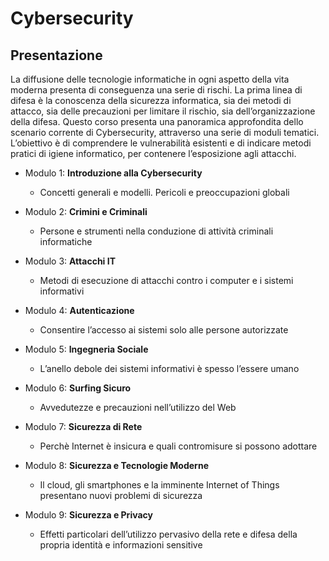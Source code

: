 # Cybersecurity

## Presentazione

La diffusione delle tecnologie informatiche in ogni aspetto della vita moderna presenta di conseguenza una serie di rischi.
La prima linea di difesa è la conoscenza della sicurezza informatica, sia dei metodi di attacco, sia delle precauzioni per limitare il rischio, sia dell’organizzazione della difesa.
Questo corso presenta una panoramica approfondita dello scenario corrente di Cybersecurity, attraverso una serie di moduli tematici.
L’obiettivo è di comprendere le vulnerabilità esistenti e di indicare metodi pratici di igiene informatico, per contenere l’esposizione agli attacchi.

* Modulo 1: **Introduzione alla Cybersecurity**
  * Concetti generali e modelli. Pericoli e preoccupazioni globali


* Modulo 2: **Crimini e Criminali**
  * Persone e strumenti nella conduzione di attività criminali informatiche


* Modulo 3: **Attacchi IT**
  * Metodi di esecuzione di attacchi contro i computer e i sistemi informativi


* Modulo 4: **Autenticazione**
  * Consentire l’accesso ai sistemi solo alle persone autorizzate


* Modulo 5: **Ingegneria Sociale**
  * L’anello debole dei sistemi informativi è spesso l’essere umano


* Modulo 6: **Surfing Sicuro**
  * Avvedutezze e precauzioni nell’utilizzo del Web


* Modulo 7: **Sicurezza di Rete**
  * Perchè Internet è insicura e quali contromisure si possono adottare


* Modulo 8: **Sicurezza e Tecnologie Moderne**
  * Il cloud, gli smartphones e la imminente Internet of Things presentano nuovi problemi di sicurezza


* Modulo 9: **Sicurezza e Privacy**
  * Effetti particolari dell’utilizzo pervasivo della rete e difesa della propria identità e informazioni sensitive

